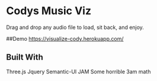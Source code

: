 # Codys Music Viz

Drag and drop any audio file to load, sit back, and enjoy.

##Demo
https://visualize-cody.herokuapp.com/

## Built With
Three.js
Jquery
Semantic-UI
JAM
Some horrible 3am math



